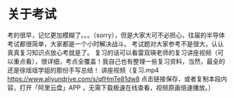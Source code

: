 # 关于考试
考的很早，记忆更加模糊了。。。（sorry），但是大家大可不必担心，往届的半导体考试都很简单，大家都是一个小时解决战斗。
考试题对大家参考不是很大，认认真真复习知识点放心考就是了。
复习的话可以看雷双瑛老师的复习讲座视频（可以重点看），很详细，考点全覆盖！我自己也有整理一些复习资料，当然，最全的还是徐瑶瑶学姐的那份手写总结！
讲座视频（复习.mp4 https://www.aliyundrive.com/s/qfHmTe81dw8 点击链接保存，或者复制本段内容，打开「阿里云盘」APP ，无需下载极速在线查看，视频原画倍速播放。）
